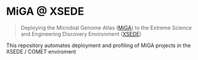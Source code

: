 # MiGA @ XSEDE

> Deploying the Microbial Genome Atlas
> ([MiGA](http://microbial-genomes.org))
> to the Extreme Science and Engineering Discovery Environment
> ([XSEDE](https://www.xsede.org))

This repository automates deployment and profiling of MiGA projects in the
XSEDE / COMET enviroment

